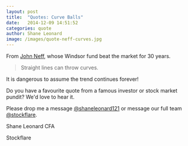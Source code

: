 ```yaml
---
layout: post
title:  "Quotes: Curve Balls"
date:   2014-12-09 14:51:52
categories: quote
author: Shane Leonard
image: /images/quote-neff-curves.jpg
---
```


From [John Neff](http://en.wikipedia.org/wiki/John_Neff), whose Windsor fund beat the market for 30 years.

> Straight lines can throw curves. 

It is dangerous to assume the trend continues forever!

Do you have a favourite quote from a famous investor or stock market pundit? We'd love to hear it.

Please drop me a message [@shaneleonard121](https://twitter.com/shaneleonard121) or message our full team [@stockflare](https://twitter.com/stockflare).

Shane Leonard CFA

Stockflare